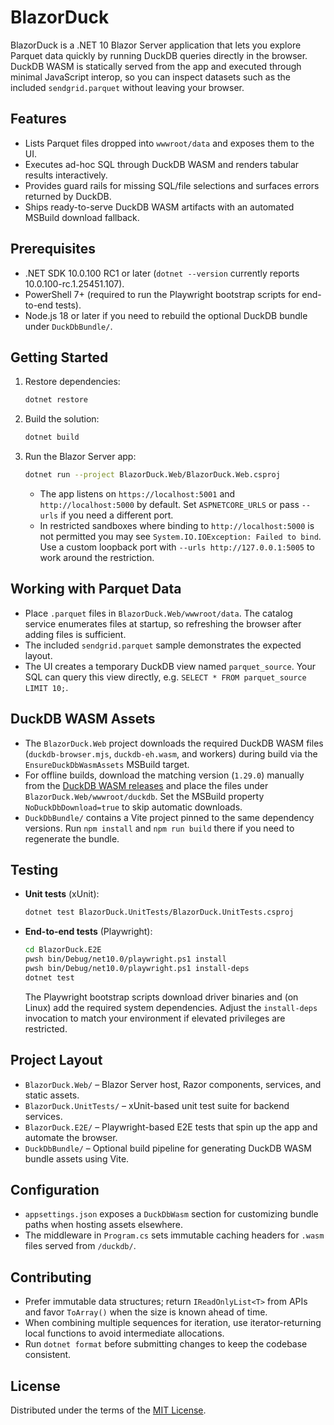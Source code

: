 # BlazorDuck

BlazorDuck is a .NET 10 Blazor Server application that lets you explore Parquet data quickly by running DuckDB queries directly in the browser. DuckDB WASM is statically served from the app and executed through minimal JavaScript interop, so you can inspect datasets such as the included `sendgrid.parquet` without leaving your browser.

## Features
- Lists Parquet files dropped into `wwwroot/data` and exposes them to the UI.
- Executes ad-hoc SQL through DuckDB WASM and renders tabular results interactively.
- Provides guard rails for missing SQL/file selections and surfaces errors returned by DuckDB.
- Ships ready-to-serve DuckDB WASM artifacts with an automated MSBuild download fallback.

## Prerequisites
- .NET SDK 10.0.100 RC1 or later (`dotnet --version` currently reports 10.0.100-rc.1.25451.107).
- PowerShell 7+ (required to run the Playwright bootstrap scripts for end-to-end tests).
- Node.js 18 or later if you need to rebuild the optional DuckDB bundle under `DuckDbBundle/`.

## Getting Started
1. Restore dependencies:
   ```bash
   dotnet restore
   ```
2. Build the solution:
   ```bash
   dotnet build
   ```
3. Run the Blazor Server app:
   ```bash
   dotnet run --project BlazorDuck.Web/BlazorDuck.Web.csproj
   ```
   - The app listens on `https://localhost:5001` and `http://localhost:5000` by default. Set `ASPNETCORE_URLS` or pass `--urls` if you need a different port.
   - In restricted sandboxes where binding to `http://localhost:5000` is not permitted you may see `System.IO.IOException: Failed to bind`. Use a custom loopback port with `--urls http://127.0.0.1:5005` to work around the restriction.

## Working with Parquet Data
- Place `.parquet` files in `BlazorDuck.Web/wwwroot/data`. The catalog service enumerates files at startup, so refreshing the browser after adding files is sufficient.
- The included `sendgrid.parquet` sample demonstrates the expected layout.
- The UI creates a temporary DuckDB view named `parquet_source`. Your SQL can query this view directly, e.g. `SELECT * FROM parquet_source LIMIT 10;`.

## DuckDB WASM Assets
- The `BlazorDuck.Web` project downloads the required DuckDB WASM files (`duckdb-browser.mjs`, `duckdb-eh.wasm`, and workers) during build via the `EnsureDuckDbWasmAssets` MSBuild target.
- For offline builds, download the matching version (`1.29.0`) manually from the [DuckDB WASM releases](https://github.com/duckdb/duckdb-wasm/releases) and place the files under `BlazorDuck.Web/wwwroot/duckdb`. Set the MSBuild property `NoDuckDbDownload=true` to skip automatic downloads.
- `DuckDbBundle/` contains a Vite project pinned to the same dependency versions. Run `npm install` and `npm run build` there if you need to regenerate the bundle.

## Testing
- **Unit tests** (xUnit):
  ```bash
  dotnet test BlazorDuck.UnitTests/BlazorDuck.UnitTests.csproj
  ```
- **End-to-end tests** (Playwright):
  ```bash
  cd BlazorDuck.E2E
  pwsh bin/Debug/net10.0/playwright.ps1 install
  pwsh bin/Debug/net10.0/playwright.ps1 install-deps
  dotnet test
  ```
  The Playwright bootstrap scripts download driver binaries and (on Linux) add the required system dependencies. Adjust the `install-deps` invocation to match your environment if elevated privileges are restricted.

## Project Layout
- `BlazorDuck.Web/` – Blazor Server host, Razor components, services, and static assets.
- `BlazorDuck.UnitTests/` – xUnit-based unit test suite for backend services.
- `BlazorDuck.E2E/` – Playwright-based E2E tests that spin up the app and automate the browser.
- `DuckDbBundle/` – Optional build pipeline for generating DuckDB WASM bundle assets using Vite.

## Configuration
- `appsettings.json` exposes a `DuckDbWasm` section for customizing bundle paths when hosting assets elsewhere.
- The middleware in `Program.cs` sets immutable caching headers for `.wasm` files served from `/duckdb/`.

## Contributing
- Prefer immutable data structures; return `IReadOnlyList<T>` from APIs and favor `ToArray()` when the size is known ahead of time.
- When combining multiple sequences for iteration, use iterator-returning local functions to avoid intermediate allocations.
- Run `dotnet format` before submitting changes to keep the codebase consistent.

## License
Distributed under the terms of the [MIT License](LICENSE).
